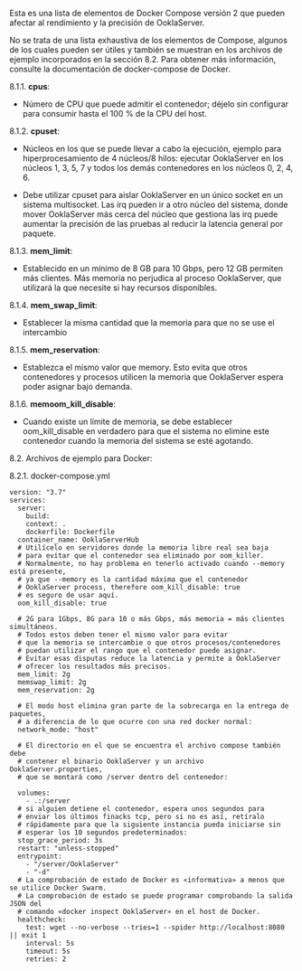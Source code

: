
Esta es una lista de elementos de Docker Compose versión 2 que pueden afectar al rendimiento y la precisión de OoklaServer.

No se trata de una lista exhaustiva de los elementos de Compose, algunos de los cuales pueden ser útiles y también se muestran en los archivos de ejemplo incorporados en la sección 8.2. Para obtener más información, consulte la documentación de docker-compose de Docker.


8.1.1. **cpus**:
- Número de CPU que puede admitir el contenedor; déjelo sin configurar para consumir hasta
el 100 % de la CPU del host.

8.1.2. **cpuset**:
- Núcleos en los que se puede llevar a cabo la ejecución, ejemplo para hiperprocesamiento de 4 núcleos/8
hilos: ejecutar OoklaServer en los núcleos 1, 3, 5, 7 y todos los demás contenedores en los núcleos 0,
2, 4, 6.

- Debe utilizar cpuset para aislar OoklaServer en un único socket en un sistema multisocket.
Las irq pueden ir a otro núcleo del sistema, donde mover
OoklaServer más cerca del núcleo que gestiona las irq puede aumentar la precisión de las pruebas al
reducir la latencia general por paquete.

8.1.3. **mem_limit**:
- Establecido en un mínimo de 8 GB para 10 Gbps, pero 12 GB permiten más clientes. Más memoria
no perjudica al proceso OoklaServer, que utilizará la que necesite si hay recursos disponibles.

8.1.4. **mem_swap_limit**:
- Establecer la misma cantidad que la memoria para que no se use el intercambio

8.1.5. **mem_reservation**:
- Establezca el mismo valor que memory. Esto evita que otros contenedores y procesos utilicen la memoria que OoklaServer espera poder asignar bajo demanda.

8.1.6. **memoom_kill_disable**:
- Cuando existe un límite de memoria, se debe establecer oom_kill_disable en verdadero para que
el sistema no elimine este contenedor cuando la memoria del sistema se esté agotando.


8.2. Archivos de ejemplo para Docker:

8.2.1. docker-compose.yml

```docker
version: "3.7"
services:
  server:
    build:
    context: .
    dockerfile: Dockerfile
  container_name: OoklaServerHub
  # Utilícelo en servidores donde la memoria libre real sea baja
  # para evitar que el contenedor sea eliminado por oom_killer.
  # Normalmente, no hay problema en tenerlo activado cuando --memory está presente,
  # ya que --memory es la cantidad máxima que el contenedor
  # OoklaServer process, therefore oom_kill_disable: true
  # es seguro de usar aquí.
  oom_kill_disable: true
  
  # 2G para 1Gbps, 8G para 10 o más Gbps, más memoria = más clientes simultáneos.
  # Todos estos deben tener el mismo valor para evitar
  # que la memoria se intercambie o que otros procesos/contenedores
  # puedan utilizar el rango que el contenedor puede asignar.
  # Evitar esas disputas reduce la latencia y permite a OoklaServer
  # ofrecer los resultados más precisos.
  mem_limit: 2g
  memswap_limit: 2g
  mem_reservation: 2g
  
  # El modo host elimina gran parte de la sobrecarga en la entrega de paquetes,
  # a diferencia de lo que ocurre con una red docker normal:
  network_mode: "host"
  
  # El directorio en el que se encuentra el archivo compose también debe
  # contener el binario OoklaServer y un archivo OoklaServer.properties,
  # que se montará como /server dentro del contenedor:

  volumes:
    - .:/server
  # si alguien detiene el contenedor, espera unos segundos para
  # enviar los últimos finacks tcp, pero si no es así, retíralo
  # rápidamente para que la siguiente instancia pueda iniciarse sin
  # esperar los 10 segundos predeterminados:
  stop_grace_period: 3s
  restart: "unless-stopped"
  entrypoint:
    - "/server/OoklaServer"
    - "-d"
  # La comprobación de estado de Docker es «informativa» a menos que se utilice Docker Swarm.
  # La comprobación de estado se puede programar comprobando la salida JSON del
  # comando «docker inspect OoklaServer» en el host de Docker.
  healthcheck:
    test: wget --no-verbose --tries=1 --spider http://localhost:8080 || exit 1
    interval: 5s
    timeout: 5s
    retries: 2
```
